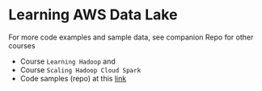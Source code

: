 # Learning AWS Data Lake

For more code examples and sample data, see companion Repo for other courses   
- Course `Learning Hadoop` and 
- Course `Scaling Hadoop Cloud Spark` 
- Code samples (repo) at this [link](https://github.com/lynnlangit/learning-hadoop-and-spark)